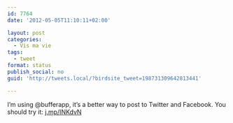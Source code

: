 ```yaml
---
id: 7764
date: '2012-05-05T11:10:11+02:00'

layout: post
categories:
  - Vis ma vie
tags:
  - tweet
format: status
publish_social: no
guid: 'http://tweets.local/?birdsite_tweet=198731309642813441'

---
```


I’m using @bufferapp, it’s a better way to post to Twitter and Facebook. You should try it: [j.mp/INKdvN](http://j.mp/INKdvN)
